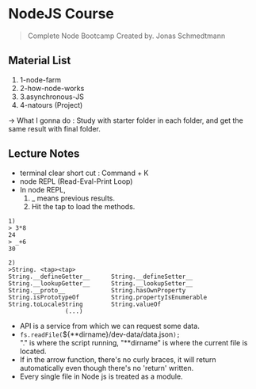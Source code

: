 # NodeJS Course

> Complete Node Bootcamp
> Created by. Jonas Schmedtmann

## Material List

1. 1-node-farm
2. 2-how-node-works
3. 3.asynchronous-JS
4. 4-natours (Project)

-> What I gonna do : Study with starter folder in each folder, and get the same result with final folder.

## Lecture Notes

- terminal clear short cut : Command + K
- node REPL (Read-Eval-Print Loop)
- In node REPL,
  1. \_ means previous results.
  2. Hit the tap to load the methods.

```nodeJS
1)
> 3*8
24
> _+6
30

2)
>String. <tap><tap>
String.__defineGetter__      String.__defineSetter__
String.__lookupGetter__      String.__lookupSetter__
String.__proto__             String.hasOwnProperty
String.isPrototypeOf         String.propertyIsEnumerable
String.toLocaleString        String.valueOf
                (...)
```

- API is a service from which we can request some data.
- `fs.readFile(`\${**dirname}/dev-data/data.json`);`  
  "." is where the script running, "**dirname" is where the current file is located.
- If in the arrow function, there's no curly braces, it will return automatically even though there's no 'return' written.
- Every single file in Node js is treated as a module.
